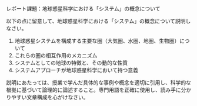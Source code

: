 レポート課題：地球惑星科学における「システム」の概念について

以下の点に留意して、地球惑星科学における「システム」の概念について説明しなさい。

1. 地球惑星システムを構成する主要な圏（大気圏、水圏、地圏、生物圏）について
2. これらの圏の相互作用のメカニズム
3. システムとしての地球の特徴と、その動的な性質
4. システムアプローチが地球惑星科学において持つ意義

説明にあたっては、授業で学んだ具体的な事例や概念を適切に引用し、科学的な根拠に基づいて論理的に論述すること。専門用語を正確に使用し、読み手に分かりやすい文章構成を心がけなさい。